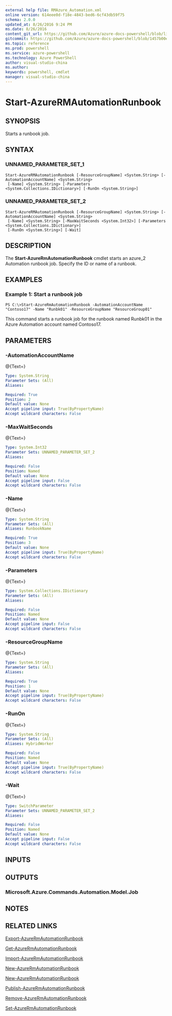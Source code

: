 ```yaml
---
external help file: RMAzure_Automation.xml
online version: 614eee0d-f18e-4843-bed6-6cf43db59f75
schema: 2.0.0
updated_at: 8/26/2016 9:24 PM
ms.date: 8/26/2016
content_git_url: https://github.com/Azure/azure-docs-powershell/blob/live/azureps-cmdlets-docs/Resource%20Manager/Automation%20Cmdlets/v1.0/Start-AzureRMAutomationRunbook.md
gitcommit: https://github.com/Azure/azure-docs-powershell/blob/1457b00e4be43f52e047ac6fd4ed87f3565c5548/azureps-cmdlets-docs/Resource%20Manager/Automation%20Cmdlets/v1.0/Start-AzureRMAutomationRunbook.md
ms.topic: reference
ms.prod: powershell
ms.service: azure-powershell
ms.technology: Azure PowerShell
author: visual-studio-china
ms.author: 
keywords: powershell, cmdlet
manager: visual-studio-china
---
```


# Start-AzureRMAutomationRunbook
## SYNOPSIS
Starts a runbook job.

## SYNTAX

### UNNAMED_PARAMETER_SET_1
```
Start-AzureRMAutomationRunbook [-ResourceGroupName] <System.String> [-AutomationAccountName] <System.String>
 [-Name] <System.String> [-Parameters <System.Collections.IDictionary>] [-RunOn <System.String>]
```

### UNNAMED_PARAMETER_SET_2
```
Start-AzureRMAutomationRunbook [-ResourceGroupName] <System.String> [-AutomationAccountName] <System.String>
 [-Name] <System.String> [-MaxWaitSeconds <System.Int32>] [-Parameters <System.Collections.IDictionary>]
 [-RunOn <System.String>] [-Wait]
```

## DESCRIPTION
The **Start-AzureRmAutomationRunbook** cmdlet starts an azure_2 Automation runbook job.
Specify the ID or name of a runbook.

## EXAMPLES

### Example 1: Start a runbook job
```
PS C:\>Start-AzureRmAutomationRunbook -AutomationAccountName "Contoso17" -Name "Runbk01" -ResourceGroupName "ResourceGroup01"
```

This command starts a runbook job for the runbook named Runbk01 in the Azure Automation account named Contoso17.

## PARAMETERS

### -AutomationAccountName
@{Text=}

```yaml
Type: System.String
Parameter Sets: (All)
Aliases: 

Required: True
Position: 2
Default value: None
Accept pipeline input: True(ByPropertyName)
Accept wildcard characters: False
```

### -MaxWaitSeconds
@{Text=}

```yaml
Type: System.Int32
Parameter Sets: UNNAMED_PARAMETER_SET_2
Aliases: 

Required: False
Position: Named
Default value: None
Accept pipeline input: False
Accept wildcard characters: False
```

### -Name
@{Text=}

```yaml
Type: System.String
Parameter Sets: (All)
Aliases: RunbookName

Required: True
Position: 3
Default value: None
Accept pipeline input: True(ByPropertyName)
Accept wildcard characters: False
```

### -Parameters
@{Text=}

```yaml
Type: System.Collections.IDictionary
Parameter Sets: (All)
Aliases: 

Required: False
Position: Named
Default value: None
Accept pipeline input: False
Accept wildcard characters: False
```

### -ResourceGroupName
@{Text=}

```yaml
Type: System.String
Parameter Sets: (All)
Aliases: 

Required: True
Position: 1
Default value: None
Accept pipeline input: True(ByPropertyName)
Accept wildcard characters: False
```

### -RunOn
@{Text=}

```yaml
Type: System.String
Parameter Sets: (All)
Aliases: HybridWorker

Required: False
Position: Named
Default value: None
Accept pipeline input: True(ByPropertyName)
Accept wildcard characters: False
```

### -Wait
@{Text=}

```yaml
Type: SwitchParameter
Parameter Sets: UNNAMED_PARAMETER_SET_2
Aliases: 

Required: False
Position: Named
Default value: None
Accept pipeline input: False
Accept wildcard characters: False
```

## INPUTS

## OUTPUTS

### Microsoft.Azure.Commands.Automation.Model.Job

## NOTES

## RELATED LINKS

[Export-AzureRmAutomationRunbook](614eee0d-f18e-4843-bed6-6cf43db59f75)

[Get-AzureRmAutomationRunbook](71da0434-5c0f-498f-91f2-f09117dfa7ca)

[Import-AzureRmAutomationRunbook](6e05b8c0-5782-4580-b4e3-778e951be608)

[New-AzureRmAutomationRunbook](c0de19b6-68a5-46b0-8575-88f229fd2494)

[New-AzureRmAutomationRunbook](c0de19b6-68a5-46b0-8575-88f229fd2494)

[Publish-AzureRmAutomationRunbook](68a3d64a-280b-4285-b588-72c7a8c25942)

[Remove-AzureRmAutomationRunbook](073fedf2-2bbd-4173-946a-b79f88dc3c92)

[Set-AzureRmAutomationRunbook](80b64633-ceab-4609-bb58-e11ab99e9c35)

